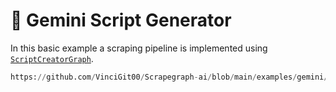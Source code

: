 # 🧐 Gemini Script Generator

In this basic example a scraping pipeline is implemented using [`ScriptCreatorGraph`](/docs/Graphs/script_creator_graph).

```python reference title="Gemini Script Generator"
https://github.com/VinciGit00/Scrapegraph-ai/blob/main/examples/gemini/script_generator_gemini.py
```